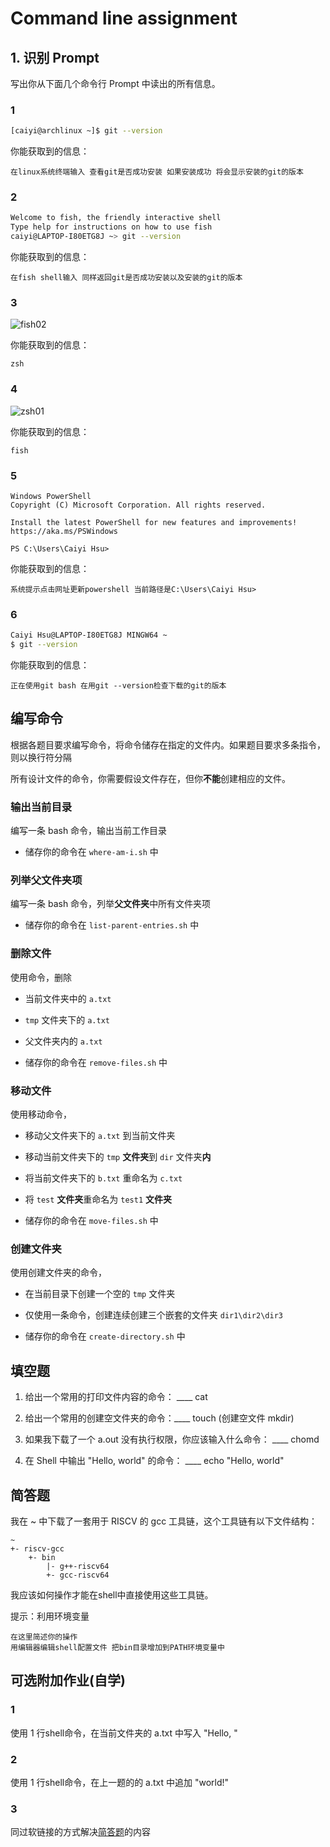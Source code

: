# Command line assignment

## 1. 识别 Prompt

写出你从下面几个命令行 Prompt 中读出的所有信息。

### 1

```bash
[caiyi@archlinux ~]$ git --version
```

你能获取到的信息：

```
在linux系统终端输入 查看git是否成功安装 如果安装成功 将会显示安装的git的版本
```

### 2

```bash
Welcome to fish, the friendly interactive shell
Type help for instructions on how to use fish
caiyi@LAPTOP-I80ETG8J ~> git --version
```

你能获取到的信息：

```
在fish shell输入 同样返回git是否成功安装以及安装的git的版本
```

### 3

![fish02](./assets/fish-prompt.png)

你能获取到的信息：

```
zsh
```

### 4

![zsh01](./assets/zsh-prompt.png)

你能获取到的信息：

```
fish
```

### 5

```ascii
Windows PowerShell
Copyright (C) Microsoft Corporation. All rights reserved.

Install the latest PowerShell for new features and improvements! https://aka.ms/PSWindows

PS C:\Users\Caiyi Hsu>
```

你能获取到的信息： 

```
系统提示点击网址更新powershell 当前路径是C:\Users\Caiyi Hsu>
```

### 6

```bash
Caiyi Hsu@LAPTOP-I80ETG8J MINGW64 ~
$ git --version
```

你能获取到的信息：

```
正在使用git bash 在用git --version检查下载的git的版本
```

## 编写命令

根据各题目要求编写命令，将命令储存在指定的文件内。如果题目要求多条指令，则以换行符分隔

所有设计文件的命令，你需要假设文件存在，但你**不能**创建相应的文件。

### 输出当前目录

编写一条 bash 命令，输出当前工作目录

- 储存你的命令在 `where-am-i.sh` 中

### 列举父文件夹项

编写一条 bash 命令，列举**父文件夹**中所有文件夹项

- 储存你的命令在 `list-parent-entries.sh` 中

### 删除文件

使用命令，删除

- 当前文件夹中的 `a.txt`
- `tmp` 文件夹下的 `a.txt`
- 父文件夹内的 `a.txt`

- 储存你的命令在 `remove-files.sh` 中

### 移动文件

使用移动命令，

- 移动父文件夹下的 `a.txt` 到当前文件夹
- 移动当前文件夹下的 `tmp` **文件夹**到 `dir` 文件夹**内**
- 将当前文件夹下的 `b.txt` 重命名为 `c.txt`
- 将 `test` **文件夹**重命名为 `test1` **文件夹**

- 储存你的命令在 `move-files.sh` 中

### 创建文件夹

使用创建文件夹的命令，

- 在当前目录下创建一个空的 `tmp` 文件夹
- 仅使用一条命令，创建连续创建三个嵌套的文件夹 `dir1\dir2\dir3`

- 储存你的命令在 `create-directory.sh` 中

## 填空题

1. 给出一个常用的打印文件内容的命令： ____ cat 

2. 给出一个常用的创建空文件夹的命令：____ touch (创建空文件 mkdir)

3. 如果我下载了一个 a.out 没有执行权限，你应该输入什么命令： ____ chomd

4. 在 Shell 中输出 "Hello, world" 的命令： ____ echo "Hello, world"

## 简答题

我在 ~ 中下载了一套用于 RISCV 的 gcc 工具链，这个工具链有以下文件结构：

```
~
+- riscv-gcc
    +- bin
        |- g++-riscv64
        +- gcc-riscv64
```

我应该如何操作才能在shell中直接使用这些工具链。

提示：利用环境变量

```
在这里简述你的操作
用编辑器编辑shell配置文件 把bin目录增加到PATH环境变量中
```

## 可选附加作业(自学)

### 1

使用 1 行shell命令，在当前文件夹的 a.txt 中写入 "Hello, "

### 2

使用 1 行shell命令，在上一题的的 a.txt 中追加 "world!"

### 3

同过软链接的方式解决[简答题](#简答题)的内容
